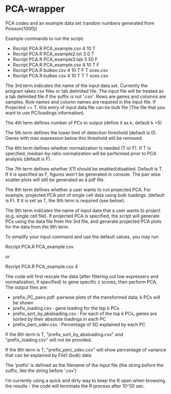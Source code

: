 # PCA-wrapper
PCA codes and an example data set (random numbers generated from Poisson(1000))

Example commands to run the script:
- Rscript PCA.R PCA_example.csv 4 10 T
- Rscript PCA.R PCA_example2.txt 3 0 T
- Rscript PCA.R PCA_example3.tab 5 50 F
- Rscript PCA.R PCA_example.csv 4 10 T F
- Rscript PCA.R bulkex.csv 4 10 T F T scex.csv
- Rscript PCA.R bulkex.csv 4 10 T T T scex.csv

The 3rd term indicates the name of the input data set. 
Currently the program takes csv files or tab delimited file.
The input file will be treated as a tab delimited file if the suffix is not '.csv'.
Rows are genes and columns are samples. Row names and column names are required in the input file.
If Projected == T, this entry of input data file can be bulk file (The file that you want to use PC/loadings information). 

The 4th term defines number of PCs to output (define it as k, default k =5)

The 5th term defines the lower limit of detection threshold (default is 0). Genes with max expression below this threshold will be removed.

The 6th term defines whether normalization is needed (T or F). If T is specified, median-by-ratio normalization will be performed prior to PCA analysis (default is F).

The 7th term defines whether X11 should be enabled/disabled. Default is T. If it is specified as F, figures won't be generated in console. The pair wise scatter plots will still be generated as a pdf file.

The 8th term defines whether a user wants to run projected PCA. For example, projected PCA plot of single cell data using bulk loadings. (default is F). If it is set as T, the 9th term is required (see below).

The 9th term indicates the name of input data that a user wants to project (e.g. single cell file). If projected PCA is specified, the script will generate PCs using the data file from the 3rd file, and generate projected PCA plots for the data from the 9th term.



To simplify your input command and use the default values, you may run

Rscript PCA.R PCA_example.csv

or

Rscript PCA.R PCA_example.csv 4


The code will first rescale the data (after filtering out low expressers
and normalization, if specified) to gene specific z scores, then perform PCA.
The output files are:

- prefix_PC_pairs.pdf:
pairwise plots of the transformed data; k PCs will be shown
- prefix_loading.csv
: gene loading for the top k PCs
- prefix_sort_by_absloading.csv
: For each of the top k PCs, genes are sorted by their absolute loadings in each PC
- prefix_perc_sdev.csv
: Percentage of SD explained by each PC

If the 8th term is T, "prefix_sort_by_absloading.csv" and "prefix_loading.csv" will not be provided.

If the 8th term is T, "prefix_perc_sdev.csv" will show percentage of variance that can be explained by File1 (bulk) data


The ‘prefix’ is defined as the filename of the input file (the string before the suffix, like the string before ‘.csv’) 


I’m currently using a quick and dirty way to keep the R open when browsing the results - the code will terminate the R process after 10^30 sec.
